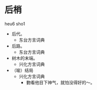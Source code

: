 # 后梢
heu6 sho1
+ 后代。
  * 东台方言词典
+ 后路。
  * 东台方言词典
+ 树木的末端。
  * 兴化方言词典
+ （喻）结局
  * 兴化方言词典
    - 覅看他目下神气，就怕没得好的～。
